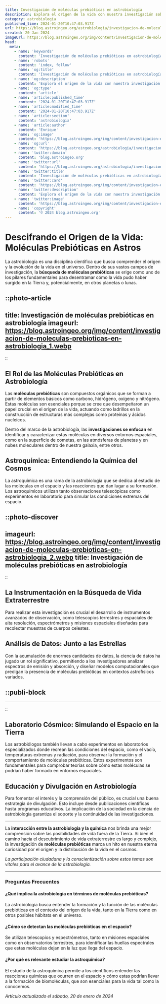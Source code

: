 ```yaml
---
title: Investigación de moléculas prebióticas en astrobiología
description: Explora el origen de la vida con nuestra investigación sobre moléculas prebióticas y su papel en la astrobiología. Descubre con nosotros el cosmos.
category: astrobiologia
published_time: 2024-01-20T10:47:03.917Z
url: https://blog.astroingeo.org/astrobiologia/investigacion-de-moleculas-prebioticas-en-astrobiologia
created: 20 Jan 2024
imageUrl: https://blog.astroingeo.org/img/content/investigacion-de-moleculas-prebioticas-en-astrobiologia_1.webp
head:
  meta:
    - name: 'keywords'
      content: 'Investigación de moléculas prebióticas en astrobiología'
    - name: 'robots'
      content: 'index, follow'
    - name: 'og:title'
      content: 'Investigación de moléculas prebióticas en astrobiología'
    - name: 'og:description'
      content: 'Explora el origen de la vida con nuestra investigación sobre moléculas prebióticas y su papel en la astrobiología. Descubre con nosotros el cosmos.'
    - name: 'og:type'
      content: 'article'
    - name: 'article:published_time'
      content: '2024-01-20T10:47:03.917Z'
    - name: 'article:modified_time'
      content: '2024-01-20T10:47:03.917Z'
    - name: 'article:section'
      content: 'astrobiologia'
    - name: 'article:author'
      content: 'Enrique'
    - name: 'og:image'
      content: 'https://blog.astroingeo.org/img/content/investigacion-de-moleculas-prebioticas-en-astrobiologia_1.webp'
    - name: 'og:url'
      content: 'https://blog.astroingeo.org/astrobiologia/investigacion-de-moleculas-prebioticas-en-astrobiologia'
    - name: 'twitter:domain'
      content: 'blog.astroingeo.org'
    - name: 'twitter:url'
      content: 'https://blog.astroingeo.org/astrobiologia/investigacion-de-moleculas-prebioticas-en-astrobiologia'
    - name: 'twitter:title'
      content: 'Investigación de moléculas prebióticas en astrobiología'
    - name: 'twitter:card'
      content: 'https://blog.astroingeo.org/img/content/investigacion-de-moleculas-prebioticas-en-astrobiologia_1.webp'
    - name: 'twitter:description'
      content: 'Explora el origen de la vida con nuestra investigación sobre moléculas prebióticas y su papel en la astrobiología. Descubre con nosotros el cosmos.'
    - name: 'twitter:image'
      content: 'https://blog.astroingeo.org/img/content/investigacion-de-moleculas-prebioticas-en-astrobiologia_1.webp'
    - name: 'copyright'
      content: '© 2024 blog.astroingeo.org'
---
```

# Descifrando el Origen de la Vida: Moléculas Prebióticas en Astros

La astrobiología es una disciplina científica que busca comprender el origen y la evolución de la vida en el universo. Dentro de sus vastos campos de investigación, la **búsqueda de moléculas prebióticas** se erige como uno de los pilares fundamentales para desentramar cómo la vida pudo haber surgido en la Tierra y, potencialmente, en otros planetas o lunas.


::photo-article
---
title: Investigación de moléculas prebióticas en astrobiología
imageurl: https://blog.astroingeo.org/img/content/investigacion-de-moleculas-prebioticas-en-astrobiologia_1.webp
---
::


## El Rol de las Moléculas Prebióticas en Astrobiología

Las **moléculas prebióticas** son compuestos orgánicos que se forman a partir de elementos básicos como carbono, hidrógeno, oxígeno y nitrógeno. Estas moléculas son esenciales porque se cree que desempeñaron un papel crucial en el origen de la vida, actuando como ladrillos en la construcción de estructuras más complejas como proteínas y ácidos nucleicos.

Dentro del marco de la astrobiología, las **investigaciones se enfocan** en identificar y caracterizar estas moléculas en diversos entornos espaciales, como en la superficie de cometas, en las atmósferas de planetas y en nubes moleculares dentro de nuestra galaxia, entre otros.

## Astroquímica: Entendiendo la Química del Cosmos

La astroquímica es una rama de la astrobiología que se dedica al estudio de las moléculas en el espacio y las reacciones que dan lugar a su formación. Los astroquímicos utilizan tanto observaciones telescópicas como experimentos en laboratorio para simular las condiciones extremas del espacio.


::photo-discover
---
imageurl: https://blog.astroingeo.org/img/content/investigacion-de-moleculas-prebioticas-en-astrobiologia_2.webp
title: Investigación de moléculas prebióticas en astrobiología
---
::


## La Instrumentación en la Búsqueda de Vida Extraterrestre

Para realizar esta investigación es crucial el desarrollo de instrumentos avanzados de observación, como telescopios terrestres y espaciales de alta resolución, espectrómetros y misiones espaciales diseñadas para recolectar muestras de cuerpos celestes.

## Análisis de Datos: Junto a las Estrellas

Con la acumulación de enormes cantidades de datos, la ciencia de datos ha jugado un rol significativo, permitiendo a los investigadores analizar espectros de emisión y absorción, y diseñar modelos computacionales que predigan la presencia de moléculas prebióticas en contextos astrofísicos variados.


  ::publi-block
  ---
  ---
  ::
  
  
## Laboratorio Cósmico: Simulando el Espacio en la Tierra

Los astrobiólogos también llevan a cabo experimentos en laboratorios especializados donde recrean las condiciones del espacio, como el vacío, temperaturas extremas y radiación, para observar la formación y el comportamiento de moléculas prebióticas. Estos experimentos son fundamentales para comprobar teorías sobre cómo estas moléculas se podrían haber formado en entornos espaciales.

## Educación y Divulgación en Astrobiología

Para fomentar el interés y la comprensión del público, es crucial una buena estrategia de divulgación. Esto incluye desde publicaciones científicas hasta programas educativos. La implicación de la sociedad en la ciencia de astrobiología garantiza el soporte y la continuidad de las investigaciones.

---

La **interacción entre la astrobiología y la química** nos brinda una mejor comprensión sobre las posibilidades de vida fuera de la Tierra. Si bien el camino hacia el descubrimiento de vida extraterrestre es largo y complejo, la investigación de **moléculas prebióticas** marca un hito en nuestra eterna curiosidad por el origen y la distribución de la vida en el cosmos.

*La participación ciudadana y la conscientización sobre estos temas son vitales para el avance de la astrobiología.*

---

### Preguntas Frecuentes

#### ¿Qué implica la astrobiología en términos de moléculas prebióticas?

La astrobiología busca entender la formación y la función de las moléculas prebióticas en el contexto del origen de la vida, tanto en la Tierra como en otros posibles hábitats en el universo.

#### ¿Cómo se detectan las moléculas prebióticas en el espacio?

Se utilizan telescopios y espectrómetros, tanto en misiones espaciales como en observatorios terrestres, para identificar las huellas espectrales que estas moléculas dejan en la luz que llega del espacio.

#### ¿Por qué es relevante estudiar la astroquímica?

El estudio de la astroquímica permite a los científicos entender las reacciones químicas que ocurren en el espacio y cómo estas podrían llevar a la formación de biomoléculas, que son esenciales para la vida tal como la conocemos.

_Artículo actualizado el sábado, 20 de enero de 2024_